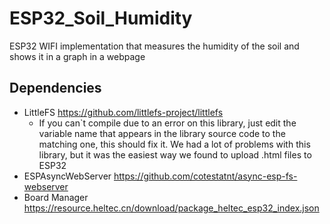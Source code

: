 # ESP32_Soil_Humidity
ESP32 WIFI implementation that measures the humidity of the soil and shows it in a graph in a webpage

## Dependencies

- LittleFS https://github.com/littlefs-project/littlefs
  - If you can`t compile due to an error on this library, just edit the variable name that appears in the library source code to the matching one, this should fix it. We had a lot of problems with this library, but it was the easiest way we found to upload .html files to ESP32
- ESPAsyncWebServer https://github.com/cotestatnt/async-esp-fs-webserver
- Board Manager https://resource.heltec.cn/download/package_heltec_esp32_index.json
